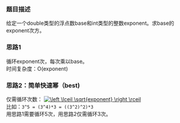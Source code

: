 ### 题目描述
给定一个double类型的浮点数base和int类型的整数exponent。求base的exponent次方。

### 思路1
循环exponent次，每次乘以base。  
时间复杂度：O(exponent)

### 思路2：简单快速幂（best)
仅需循环次数：
<a href="https://www.codecogs.com/eqnedit.php?latex=\inline&space;\left&space;\lceil&space;\sqrt{exponent}&space;\right&space;\rceil" target="_blank"><img src="https://latex.codecogs.com/gif.latex?\inline&space;\left&space;\lceil&space;\sqrt{exponent}&space;\right&space;\rceil" title="\left \lceil \sqrt{exponent} \right \rceil" /></a>  
比如：`3^5 = (3^4)*3 = ((3^2)^2)*3`  
用思路1需要循环5次，用思路2仅需循环3次。
